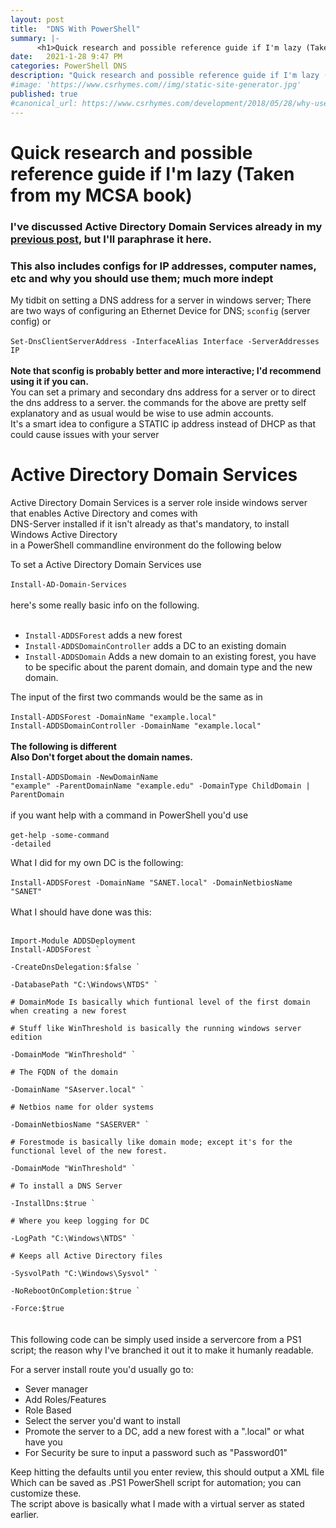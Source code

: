 ```yaml
---
layout: post
title:  "DNS With PowerShell"
summary: |-
      <h1>Quick research and possible reference guide if I'm lazy (Taken from my MCSA book)</h1><p>My tidbit on setting a DNS address for a server in windows server; There are two ways of configuring an Ethernet Device for DNS; <code>sconfig</code> (server config) or<br><br><code>Set-DnsClientServerAddress -InterfaceAlias Interface -ServerAddresses IP</code><br><br>
date:   2021-1-28 9:47 PM
categories: PowerShell DNS
description: "Quick research and possible reference guide if I'm lazy (Taken from my MCSA book)"
#image: 'https://www.csrhymes.com//img/static-site-generator.jpg'
published: true
#canonical_url: https://www.csrhymes.com/development/2018/05/28/why-use-a-static-site-generator.html
---
```

<body>

<h1>Quick research and possible reference guide if I'm lazy (Taken from my MCSA book)</h1>
<h3>I've discussed Active Directory Domain Services already in my <a href="/compute/2021/01/27/ADGC"> previous post</a>, but I'll paraphrase it here.</h3>
<h3>This also includes configs for IP addresses, computer names, etc and why you should use them; much more indept</h3>
<p>My tidbit on setting a DNS address for a server in windows server;
There are two ways of configuring an Ethernet Device for DNS; <code>sconfig</code> (server config) or
<br>
<br>
<code>Set-DnsClientServerAddress -InterfaceAlias Interface -ServerAddresses IP</code>
<br>
<br>
<b>Note that sconfig is probably better and more interactive; I'd recommend using it if you can.</b>
<br>
You can set a primary and secondary dns address for a server or to direct the dns address to a server.
the commands for the above are pretty self explanatory and as usual would be wise to use admin accounts.
<br>It's a smart idea to configure a STATIC ip address instead of DHCP as that could cause issues with your server
</p>
<h1>Active Directory Domain Services</h1>
<p>Active Directory Domain Services is a server role inside windows server that enables Active Directory and comes with <br>
DNS-Server installed if it isn't already as that's mandatory, to install Windows Active Directory
<br>in a PowerShell commandline environment do the following below</p>
<p>To set a Active Directory Domain Services use <br>
<br>
<code>Install-AD-Domain-Services</code>
<br>
<br>
here's some really basic info on the following.
<br>
<br>
<ul><li><code>Install-ADDSForest</code> adds a new forest</li>
<li><code>Install-ADDSDomainController</code> adds a DC to an existing domain</li>
<li><code>Install-ADDSDomain</code> Adds a new domain to an existing forest, you have to be specific about the parent domain, and domain type and the new domain.</li></ul>

The input of the first two commands would be the same as in
<br>
<br>
<code>Install-ADDSForest -DomainName "example.local"</code>
<br>
<code>Install-ADDSDomainController -DomainName "example.local"</code>
<br>
<b><br>The following is different
<br>
Also Don't forget about the domain names.</b>
<br>
<br>
<code>Install-ADDSDomain -NewDomainName "example" -ParentDomainName "example.edu"
-DomainType ChildDomain | ParentDomain</code>
<br>
<br>
if you want help with a command in PowerShell you'd use
<br>
<br>
<code>get-help -some-command -detailed</code>

<p>What I did for my own DC is the following:
<br>
<br>
<code>Install-ADDSForest -DomainName "SANET.local" -DomainNetbiosName "SANET"</code>
<br>
<br>
What I should have done was this:
<br>
<br>
<code>
Import-Module ADDSDeployment
Install-ADDSForest `
<br>-CreateDnsDelegation:$false `
<br>-DatabasePath "C:\Windows\NTDS" `
<br># DomainMode Is basically which funtional level of the first domain when creating a new forest
<br># Stuff like WinThreshold is basically the running windows server edition
<br>-DomainMode "WinThreshold" `
<br># The FQDN of the domain
<br>-DomainName "SAserver.local" `
<br># Netbios name for older systems
<br>-DomainNetbiosName "SASERVER" `
<br># Forestmode is basically like domain mode; except it's for the functional level of the new forest.
<br>-DomainMode "WinThreshold" `
<br># To install a DNS Server
<br>-InstallDns:$true `
<br># Where you keep logging for DC
<br>-LogPath "C:\Windows\NTDS" `
<br># Keeps all Active Directory files
<br>-SysvolPath "C:\Windows\Sysvol" `
<br>-NoRebootOnCompletion:$true `
<br>-Force:$true
</code>
<br>
<br>
This following code can be simply used inside a servercore from a PS1 script; the reason why I've branched it out it to make it humanly readable.
</p>

<p>For a server install route you'd usually go to:</p>
<ul>
  <li>Sever manager</li>
  <li>Add Roles/Features</li>
  <li>Role Based</li>
  <li>Select the server you'd want to install</li>
  <li>Promote the server to a DC, add a new forest with a ".local" or what have you</li>
  <li>For Security be sure to input a password such as "Password01"</li>
</ul>
</p>
<p>Keep hitting the defaults until you enter review, this should output a XML file
<br>Which can be saved as .PS1 PowerShell script for automation; you can customize these.
<br>The script above is basically what I made with a virtual server as stated earlier.<br></p>
</body>
